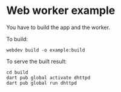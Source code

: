 # Web worker example

You have to build the app and the worker.

To build:
```shell
webdev build -o example:build
```

To serve the built result:
```shell
cd build
dart pub global activate dhttpd
dart pub global run dhttpd
```
